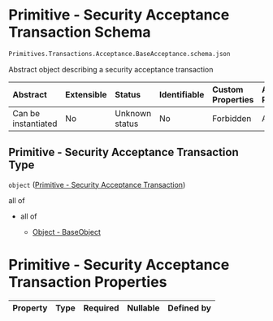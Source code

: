 # Primitive - Security Acceptance Transaction Schema

```txt
Primitives.Transactions.Acceptance.BaseAcceptance.schema.json
```

Abstract object describing a security acceptance transaction

| Abstract            | Extensible | Status         | Identifiable | Custom Properties | Additional Properties | Access Restrictions | Defined In                                                                                                                      |
| :------------------ | :--------- | :------------- | :----------- | :---------------- | :-------------------- | :------------------ | :------------------------------------------------------------------------------------------------------------------------------ |
| Can be instantiated | No         | Unknown status | No           | Forbidden         | Allowed               | none                | [BaseAcceptance.schema.json](../../schema/primitives/transactions/acceptance/BaseAcceptance.schema.json "open original schema") |

## Primitive - Security Acceptance Transaction Type

`object` ([Primitive - Security Acceptance Transaction](baseacceptance.md))

all of

*   all of

    *   [Object - BaseObject](issuer-allof-object---baseobject.md "check type definition")

# Primitive - Security Acceptance Transaction Properties

| Property | Type | Required | Nullable | Defined by |
| :------- | :--- | :------- | :------- | :--------- |
